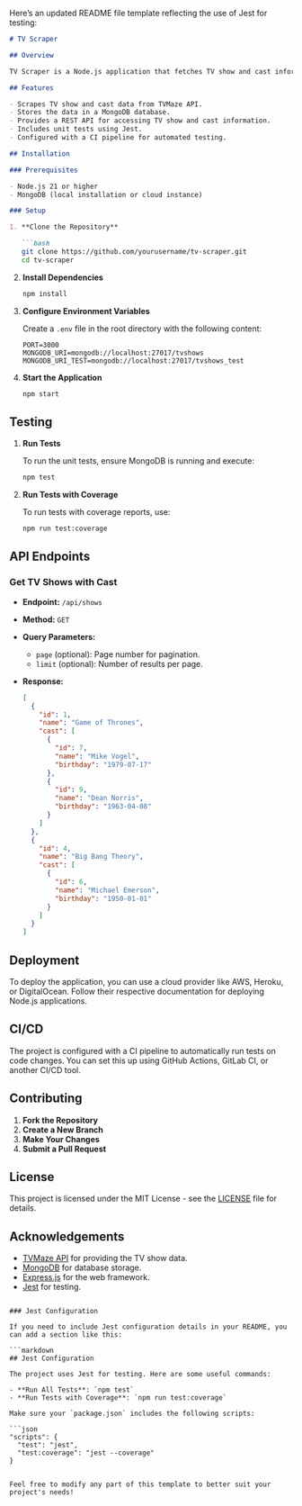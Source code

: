 Here’s an updated README file template reflecting the use of Jest for testing:

```markdown
# TV Scraper

## Overview

TV Scraper is a Node.js application that fetches TV show and cast information from the TVMaze API and stores it in MongoDB. The application provides an API to retrieve the TV shows with their cast details, sorted by birthday.

## Features

- Scrapes TV show and cast data from TVMaze API.
- Stores the data in a MongoDB database.
- Provides a REST API for accessing TV show and cast information.
- Includes unit tests using Jest.
- Configured with a CI pipeline for automated testing.

## Installation

### Prerequisites

- Node.js 21 or higher
- MongoDB (local installation or cloud instance)

### Setup

1. **Clone the Repository**

   ```bash
   git clone https://github.com/yourusername/tv-scraper.git
   cd tv-scraper
   ```

2. **Install Dependencies**

   ```bash
   npm install
   ```

3. **Configure Environment Variables**

   Create a `.env` file in the root directory with the following content:

   ```env
   PORT=3000
   MONGODB_URI=mongodb://localhost:27017/tvshows
   MONGODB_URI_TEST=mongodb://localhost:27017/tvshows_test
   ```

4. **Start the Application**

   ```bash
   npm start
   ```

## Testing

1. **Run Tests**

   To run the unit tests, ensure MongoDB is running and execute:

   ```bash
   npm test
   ```

2. **Run Tests with Coverage**

   To run tests with coverage reports, use:

   ```bash
   npm run test:coverage
   ```

## API Endpoints

### Get TV Shows with Cast

- **Endpoint:** `/api/shows`
- **Method:** `GET`
- **Query Parameters:**
  - `page` (optional): Page number for pagination.
  - `limit` (optional): Number of results per page.
- **Response:**

  ```json
  [
    {
      "id": 1,
      "name": "Game of Thrones",
      "cast": [
        {
          "id": 7,
          "name": "Mike Vogel",
          "birthday": "1979-07-17"
        },
        {
          "id": 9,
          "name": "Dean Norris",
          "birthday": "1963-04-08"
        }
      ]
    },
    {
      "id": 4,
      "name": "Big Bang Theory",
      "cast": [
        {
          "id": 6,
          "name": "Michael Emerson",
          "birthday": "1950-01-01"
        }
      ]
    }
  ]
  ```

## Deployment

To deploy the application, you can use a cloud provider like AWS, Heroku, or DigitalOcean. Follow their respective documentation for deploying Node.js applications.

## CI/CD

The project is configured with a CI pipeline to automatically run tests on code changes. You can set this up using GitHub Actions, GitLab CI, or another CI/CD tool.

## Contributing

1. **Fork the Repository**
2. **Create a New Branch**
3. **Make Your Changes**
4. **Submit a Pull Request**

## License

This project is licensed under the MIT License - see the [LICENSE](LICENSE) file for details.

## Acknowledgements

- [TVMaze API](https://www.tvmaze.com/api) for providing the TV show data.
- [MongoDB](https://www.mongodb.com/) for database storage.
- [Express.js](https://expressjs.com/) for the web framework.
- [Jest](https://jestjs.io/) for testing.

```

### Jest Configuration

If you need to include Jest configuration details in your README, you can add a section like this:

```markdown
## Jest Configuration

The project uses Jest for testing. Here are some useful commands:

- **Run All Tests**: `npm test`
- **Run Tests with Coverage**: `npm run test:coverage`

Make sure your `package.json` includes the following scripts:

```json
"scripts": {
  "test": "jest",
  "test:coverage": "jest --coverage"
}
```
```

Feel free to modify any part of this template to better suit your project's needs!